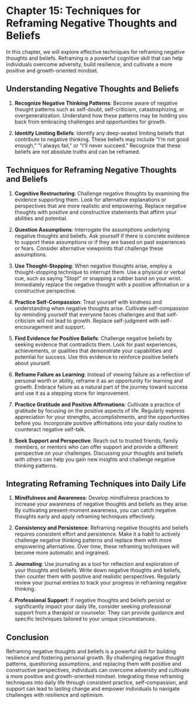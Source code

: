 Chapter 15: Techniques for Reframing Negative Thoughts and Beliefs
==================================================================

In this chapter, we will explore effective techniques for reframing negative thoughts and beliefs. Reframing is a powerful cognitive skill that can help individuals overcome adversity, build resilience, and cultivate a more positive and growth-oriented mindset.

Understanding Negative Thoughts and Beliefs
-------------------------------------------

1. **Recognize Negative Thinking Patterns**: Become aware of negative thought patterns such as self-doubt, self-criticism, catastrophizing, or overgeneralization. Understand how these patterns may be holding you back from embracing challenges and opportunities for growth.

2. **Identify Limiting Beliefs**: Identify any deep-seated limiting beliefs that contribute to negative thinking. These beliefs may include "I'm not good enough," "I always fail," or "I'll never succeed." Recognize that these beliefs are not absolute truths and can be reframed.

Techniques for Reframing Negative Thoughts and Beliefs
------------------------------------------------------

1. **Cognitive Restructuring**: Challenge negative thoughts by examining the evidence supporting them. Look for alternative explanations or perspectives that are more realistic and empowering. Replace negative thoughts with positive and constructive statements that affirm your abilities and potential.

2. **Question Assumptions**: Interrogate the assumptions underlying negative thoughts and beliefs. Ask yourself if there is concrete evidence to support these assumptions or if they are based on past experiences or fears. Consider alternative viewpoints that challenge these assumptions.

3. **Use Thought-Stopping**: When negative thoughts arise, employ a thought-stopping technique to interrupt them. Use a physical or verbal cue, such as saying "Stop!" or snapping a rubber band on your wrist. Immediately replace the negative thought with a positive affirmation or a constructive perspective.

4. **Practice Self-Compassion**: Treat yourself with kindness and understanding when negative thoughts arise. Cultivate self-compassion by reminding yourself that everyone faces challenges and that self-criticism will not lead to growth. Replace self-judgment with self-encouragement and support.

5. **Find Evidence for Positive Beliefs**: Challenge negative beliefs by seeking evidence that contradicts them. Look for past experiences, achievements, or qualities that demonstrate your capabilities and potential for success. Use this evidence to reinforce positive beliefs about yourself.

6. **Reframe Failure as Learning**: Instead of viewing failure as a reflection of personal worth or ability, reframe it as an opportunity for learning and growth. Embrace failure as a natural part of the journey toward success and use it as a stepping stone for improvement.

7. **Practice Gratitude and Positive Affirmations**: Cultivate a practice of gratitude by focusing on the positive aspects of life. Regularly express appreciation for your strengths, accomplishments, and the opportunities before you. Incorporate positive affirmations into your daily routine to counteract negative self-talk.

8. **Seek Support and Perspective**: Reach out to trusted friends, family members, or mentors who can offer support and provide a different perspective on your challenges. Discussing your thoughts and beliefs with others can help you gain new insights and challenge negative thinking patterns.

Integrating Reframing Techniques into Daily Life
------------------------------------------------

1. **Mindfulness and Awareness**: Develop mindfulness practices to increase your awareness of negative thoughts and beliefs as they arise. By cultivating present-moment awareness, you can catch negative thoughts early and apply reframing techniques effectively.

2. **Consistency and Persistence**: Reframing negative thoughts and beliefs requires consistent effort and persistence. Make it a habit to actively challenge negative thinking patterns and replace them with more empowering alternatives. Over time, these reframing techniques will become more automatic and ingrained.

3. **Journaling**: Use journaling as a tool for reflection and exploration of your thoughts and beliefs. Write down negative thoughts and beliefs, then counter them with positive and realistic perspectives. Regularly review your journal entries to track your progress in reframing negative thinking.

4. **Professional Support**: If negative thoughts and beliefs persist or significantly impact your daily life, consider seeking professional support from a therapist or counselor. They can provide guidance and specific techniques tailored to your unique circumstances.

Conclusion
----------

Reframing negative thoughts and beliefs is a powerful skill for building resilience and fostering personal growth. By challenging negative thought patterns, questioning assumptions, and replacing them with positive and constructive perspectives, individuals can overcome adversity and cultivate a more positive and growth-oriented mindset. Integrating these reframing techniques into daily life through consistent practice, self-compassion, and support can lead to lasting change and empower individuals to navigate challenges with resilience and optimism.
